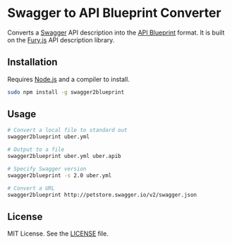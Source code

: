 # Swagger to API Blueprint Converter

Converts a [Swagger](http://swagger.io/) API description into the [API Blueprint](https://apiblueprint.org/) format. It is built on the [Fury.js](https://github.com/apiaryio/fury.js) API description library.

## Installation

Requires [Node.js](https://nodejs.org/) and a compiler to install.

```bash
sudo npm install -g swagger2blueprint
```

## Usage

```bash
# Convert a local file to standard out
swagger2blueprint uber.yml

# Output to a file
swagger2blueprint uber.yml uber.apib

# Specify Swagger version
swagger2blueprint -s 2.0 uber.yml

# Convert a URL
swagger2blueprint http://petstore.swagger.io/v2/swagger.json
```

## License

MIT License. See the [LICENSE](https://github.com/apiaryio/swagger2blueprint/blob/master/LICENSE) file.
